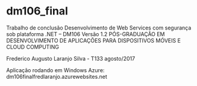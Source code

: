 # dm106_final
Trabalho de conclusão
Desenvolvimento de Web Services com segurança sob plataforma .NET – DM106
Versão 1.2
PÓS-GRADUAÇÃO EM DESENVOLVIMENTO DE APLICAÇÕES PARA DISPOSITIVOS MÓVEIS E CLOUD COMPUTING

Frederico Augusto Laranjo Silva - T133 agosto/2017


Aplicação rodando em Windows Azure: dm106finalfredlaranjo.azurewebsites.net